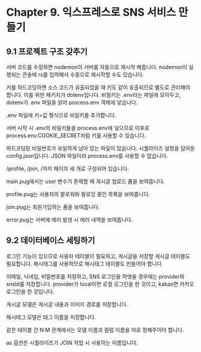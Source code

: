 # Chapter 9. 익스프레스로 SNS 서비스 만들기

## 9.1 프로젝트 구조 갖추기

서버 코드를 수정하면 nodemon이 서버를 자동으로 재시작 해줍니다.
nodemon이 실행되는 콘솔에 rs를 입력해서 수동으로 재시작할 수도 있습니다.

키를 하드코딩하면 소스 코드가 유출되었을 때 키도 같이 유출되므로 별도로 관리해야 합니다.
이를 위한 패키지가 dotenv입니다.
비밀키는 .env라는 파일에 모아두고, dotenv가 .env 파일을 읽어 process.env 객체에 넣습니다.

.env 파일에 키=값 형식으로 비밀키를 추가합니다.

서버 시작 시 .env의 비밀키들을 process.env에 넣으므로 이후로 process.env.COOKIE_SECRET처럼 키를 사용할 수 있습니다.

하드코딩된 비밀번호가 유일하게 남아 있는 파일이 있습니다.
시퀄라이즈 설정을 담아둔 config.json입니다.
JSON 파일이라 process.env를 사용할 수 없습니다.

/profile, /join, /까지 페이지 세 개로 구성되어 있습니다.

main.pug에서는 user 변수가 존재할 때 게시글 업로드 폼을 보여줍니다.

profile.pug는 사용자의 팔로워와 팔로잉 중인 목록을 보여줍니다.

join.pug는 회원가입하는 폼을 보여줍니다.

error.pug는 서버에 에러 발생 시 에러 내역을 보여줍니다.

## 9.2 데이터베이스 세팅하기

로그인 기능이 있으므로 사용자 테이블이 필요하고, 게시글을 저장할 게시글 테이블도 필요합니다.
해시태그를 사용하므로 해시태그 테이블도 만들어야 합니다.

이메일, 닉네임, 비밀번호를 저장하고, SNS 로그인을 하엿을 경우에는 provider와 snsId를 저장합니다.
provider가 local이면 로컬 로그인을 한 것이고, kakao면 카카오 로그인을 한 것입니다.

게시글 모델은 게시글 내용과 이미지 경로를 저장합니다.

해시태그 모델은 태그 이름을 저장합니다.

같은 테이블 간 N:M 관계에서는 모델 이름과 컬럼 이름을 따로 정해주어야 합니다.

as 옵션은 시퀄라이즈가 JOIN 작업 시 사용하는 이름입니다.
